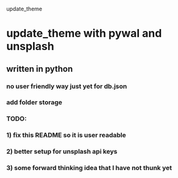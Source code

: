update_theme
# update_theme with pywal and unsplash
## written in python
### no user friendly way just yet for db.json
### add folder storage
### TODO: 
### 1) fix this README so it is user readable
### 2) better setup for unsplash api keys
### 3) some forward thinking idea that I have not thunk yet